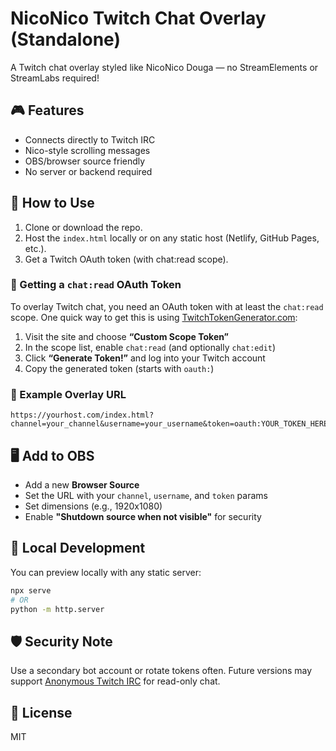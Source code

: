 # NicoNico Twitch Chat Overlay (Standalone)

A Twitch chat overlay styled like NicoNico Douga — no StreamElements or StreamLabs required!

## 🎮 Features

- Connects directly to Twitch IRC
- Nico-style scrolling messages
- OBS/browser source friendly
- No server or backend required

## 🚀 How to Use

1. Clone or download the repo.
2. Host the `index.html` locally or on any static host (Netlify, GitHub Pages, etc.).
3. Get a Twitch OAuth token (with chat:read scope).

### 🔐 Getting a `chat:read` OAuth Token

To overlay Twitch chat, you need an OAuth token with at least the `chat:read` scope. One quick way to get this is using [TwitchTokenGenerator.com](https://twitchtokengenerator.com):

1. Visit the site and choose **“Custom Scope Token”**
2. In the scope list, enable `chat:read` (and optionally `chat:edit`)
3. Click **“Generate Token!”** and log into your Twitch account
4. Copy the generated token (starts with `oauth:`)

### 🧩 Example Overlay URL

```
https://yourhost.com/index.html?channel=your_channel&username=your_username&token=oauth:YOUR_TOKEN_HERE
```

## 🖥️ Add to OBS

- Add a new **Browser Source**
- Set the URL with your `channel`, `username`, and `token` params
- Set dimensions (e.g., 1920x1080)
- Enable **"Shutdown source when not visible"** for security

## 🧪 Local Development

You can preview locally with any static server:

```bash
npx serve
# OR
python -m http.server
```

## 🛡️ Security Note

Use a secondary bot account or rotate tokens often. Future versions may support [Anonymous Twitch IRC](https://dev.twitch.tv/docs/irc) for read-only chat.

## 📜 License

MIT